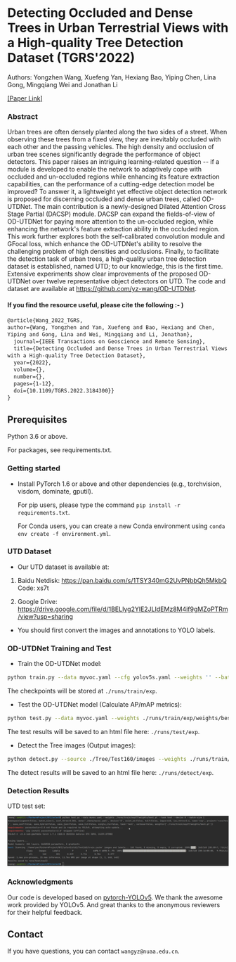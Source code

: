 # Detecting Occluded and Dense Trees in Urban Terrestrial Views with a High-quality Tree Detection Dataset (TGRS'2022)

Authors: Yongzhen Wang, Xuefeng Yan, Hexiang Bao, Yiping Chen, Lina Gong, Mingqiang Wei and Jonathan Li

[[Paper Link]](https://ieeexplore.ieee.org/document/9800966) 

### Abstract

Urban trees are often densely planted along the two sides of a street. When observing these trees from a fixed view, they are inevitably occluded with each other and the passing vehicles. The high density and occlusion of urban tree scenes significantly degrade the performance of object detectors. This paper raises an intriguing learning-related question -- if a module is developed to enable the network to adaptively cope with occluded and un-occluded regions while enhancing its feature extraction capabilities, can the performance of a cutting-edge detection model be improved?
To answer it, a lightweight yet effective object detection network is proposed for discerning occluded and dense urban trees, called OD-UTDNet. The main contribution is a newly-designed Dilated Attention Cross Stage Partial (DACSP) module. DACSP can expand the fields-of-view of OD-UTDNet for paying more attention to the un-occluded region, while enhancing the network's feature extraction ability in the occluded region. This work further explores both the self-calibrated convolution module and GFocal loss, which enhance the OD-UTDNet's ability to resolve the challenging problem of high densities and occlusions.
Finally, to facilitate the detection task of urban trees, a high-quality urban tree detection dataset is established, named UTD; to our knowledge, this is the first time. Extensive experiments show clear improvements of the proposed OD-UTDNet over twelve representative object detectors on UTD. The code and dataset are available at https://github.com/yz-wang/OD-UTDNet.

#### If you find the resource useful, please cite the following :- )

```
@article{Wang_2022_TGRS,
author={Wang, Yongzhen and Yan, Xuefeng and Bao, Hexiang and Chen, Yiping and Gong, Lina and Wei, Mingqiang and Li, Jonathan},
  journal={IEEE Transactions on Geoscience and Remote Sensing}, 
  title={Detecting Occluded and Dense Trees in Urban Terrestrial Views with a High-quality Tree Detection Dataset}, 
  year={2022},
  volume={},
  number={},
  pages={1-12},
  doi={10.1109/TGRS.2022.3184300}}
}
```  

## Prerequisites
Python 3.6 or above.

For packages, see requirements.txt.

### Getting started


- Install PyTorch 1.6 or above and other dependencies (e.g., torchvision, visdom, dominate, gputil).

  For pip users, please type the command `pip install -r requirements.txt`.

  For Conda users,  you can create a new Conda environment using `conda env create -f environment.yml`.
  
### UTD Dataset

- Our UTD dataset is available at:
1. Baidu Netdisk: https://pan.baidu.com/s/1TSY340mG2UvPNbbQh5MkbQ           
Code: xs7t

2. Google Drive: https://drive.google.com/file/d/1BELIyg2YlE2JLIdEMz8M4if9gMZoPTRm/view?usp=sharing

- You should first convert the images and annotations to YOLO labels.
  
### OD-UTDNet Training and Test

- Train the OD-UTDNet model:
```bash
python train.py --data myvoc.yaml --cfg yolov5s.yaml --weights '' --batch-size 32 --epochs 100
```
The checkpoints will be stored at `./runs/train/exp`.

- Test the OD-UTDNet model (Calculate AP/mAP metrics):
```bash
python test.py --data myvoc.yaml --weights ./runs/train/exp/weights/best.pt --task test --device 0 --batch-size 1
```
The test results will be saved to an html file here: `./runs/test/exp`.

- Detect the Tree images (Output images):
```bash
python detect.py --source ./Tree/Test160/images --weights ./runs/train/exp/weights/best.pt --conf 0.5
```
The detect results will be saved to an html file here: `./runs/detect/exp`.

### Detection Results
UTD test set:

![image](image/fig1.png)

### Acknowledgments
Our code is developed based on [pytorch-YOLOv5](https://github.com/ultralytics/yolov5/tree/v4.0). We thank the awesome work provided by YOLOv5.
And great thanks to the anonymous reviewers for their helpful feedback.

## Contact

If you have questions, you can contact `wangyz@nuaa.edu.cn`.


